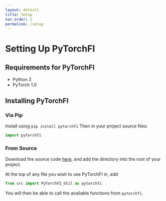 ```yaml
---
layout: default
title: Setup
nav_order: 2
permalink: /setup
---
```


# Setting Up PyTorchFI

## Requirements for PyTorchFI

- Python 3
- PyTorch 1.0

## Installing PyTorchFI

### Via Pip

Install using `pip install pytorchfi` Then in your project source files:

```python
import pytorchfi
```

### From Source

Download the source code [here](https://github.com/pytorchfi/pytorchfi), and add the directory into the root of your project.

At the top of any file you wish to use PyTorchFI in, add

```python
from src import PyTorchFI_Util as pytorchfi
```

You will then be able to call the available functions from `pytorchfi`.
